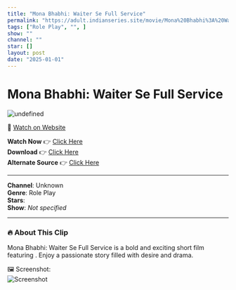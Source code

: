 ```yaml
---
title: "Mona Bhabhi: Waiter Se Full Service"
permalink: "https://adult.indianseries.site/movie/Mona%20Bhabhi%3A%20Waiter%20Se%20Full%20Service"
tags: ["Role Play", "", ]
show: ""
channel: ""
star: []
layout: post
date: "2025-01-01"
---
```


# Mona Bhabhi: Waiter Se Full Service

![undefined](https://desisins.com/wp-content/uploads/2024/08/Waiter-Ne-Diya-Full-Service-Mona-DesiSins.com_.jpg)

🔗 [Watch on Website](https://adult.indianseries.site/movie/Mona%20Bhabhi%3A%20Waiter%20Se%20Full%20Service)

**Watch Now** 👉 [Click Here](https://adult.indianseries.site/movie/Mona%20Bhabhi%3A%20Waiter%20Se%20Full%20Service)  
**Download** 👉 [Click Here](https://adult.indianseries.site/movie/Mona%20Bhabhi%3A%20Waiter%20Se%20Full%20Service)  
**Alternate Source** 👉 [Click Here](https://adult.indianseries.site/movie/Mona%20Bhabhi%3A%20Waiter%20Se%20Full%20Service)

---

**Channel**: Unknown  
**Genre**: Role Play  
**Stars**:   
**Show**: *Not specified*

---

### 🔥 About This Clip

Mona Bhabhi: Waiter Se Full Service is a bold and exciting short film featuring . Enjoy a passionate story filled with desire and drama.
 
🖼️ Screenshot:  
![Screenshot](https://desisins.com/wp-content/uploads/2024/08/Waiter-Ne-Diya-Full-Service-Mona-DesiSins.com_.jpg)

